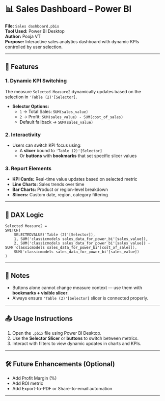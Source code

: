     
# 📊 Sales Dashboard – Power BI

**File:** `Sales dashboard.pbix`  
**Tool Used:** Power BI Desktop  
**Author:** Pooja VT  
**Purpose:** Interactive sales analytics dashboard with dynamic KPIs controlled by user selection.

---

## 🔧 Features

### 1. Dynamic KPI Switching
The measure `Selected Measure2` dynamically updates based on the selection in `'Table (2)'[Selector]`.

- **Selector Options:**
  - `1` → Total Sales: `SUM(sales_value)`
  - `2` → Profit: `SUM(sales_value) - SUM(cost_of_sales)`
  - Default fallback → `SUM(sales_value)`

### 2. Interactivity
- Users can switch KPI focus using:
  - A **slicer** bound to `'Table (2)'[Selector]`
  - Or **buttons** with **bookmarks** that set specific slicer values

### 3. Report Elements
- **KPI Cards:** Real-time value updates based on selected metric
- **Line Charts:** Sales trends over time
- **Bar Charts:** Product or region-level breakdown
- **Slicers:** Custom date, region, category filtering

---

## 🧠 DAX Logic

```dax
Selected Measure2 = 
SWITCH(
    SELECTEDVALUE('Table (2)'[Selector]),
    1, SUM('classicmodels sales_data_for_power_bi'[sales_value]),
    2, SUM('classicmodels sales_data_for_power_bi'[sales_value]) - SUM('classicmodels sales_data_for_power_bi'[cost_of_sales]),
    SUM('classicmodels sales_data_for_power_bi'[sales_value])
)
```

---

## 📌 Notes

- Buttons alone cannot change measure context — use them with **bookmarks + visible slicer**.
- Always ensure `'Table (2)'[Selector]` slicer is connected properly.

---

## 📤 Usage Instructions

1. Open the `.pbix` file using Power BI Desktop.
2. Use the **Selector Slicer** or **buttons** to switch between metrics.
3. Interact with filters to view dynamic updates in charts and KPIs.

---

## 🛠 Future Enhancements (Optional)
- Add Profit Margin (%)
- Add ROI metric
- Add Export-to-PDF or Share-to-email automation

---

    
